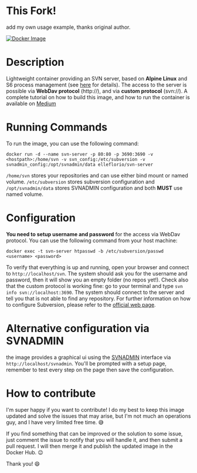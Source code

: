 # This Fork!
add my own usage example, thanks original author.

[![Docker Image](https://img.shields.io/badge/docker%20image-available-green.svg)](https://hub.docker.com/r/elleflorio/svn-server/)

# Description
Lightweight container providing an SVN server, based on **Alpine Linux** and S6 process management (see [here](https://github.com/smebberson/docker-alpine) for details).
The access to the server is possible via **WebDav protocol** (http://), and via **custom protocol** (svn://).
A complete tutorial on how to build this image, and how to run the container is available on [Medium](https://medium.com/@elle.florio/the-svn-dockerization-84032e11d88d#.bafh3otmh)

# Running Commands
To run the image, you can use the following command:
```
docker run -d --name svn-server -p 80:80 -p 3690:3690 -v <hostpath>:/home/svn -v svn_config:/etc/subversion -v svnadmin_config:/opt/svnadmin/data elleflorio/svn-server
```
`/home/svn` stores your repositories and can use either bind mount or named volume. `/etc/subversion` stores subversion configuration and `/opt/svnadmin/data` stores SVNADMIN configuration and both **MUST** use named volume.

# Configuration
**You need to setup username and password** for the access via WebDav protocol. You can use the following command from your host machine:
```
docker exec -t svn-server htpasswd -b /etc/subversion/passwd <username> <password>
```
To verify that everything is up and running, open your browser and connect to `http://localhost/svn`. The system should ask you for the username and password, then it will show you an empty folder (no repos yet!).
Check also that the custom protocol is working fine: go to your terminal and type `svn info svn://localhost:3690`. The system should connect to the server and tell you that is not able to find any repository.
For further information on how to configure Subversion, please refer to the [official web page](https://subversion.apache.org/).

# Alternative configuration via SVNADMIN
the image provides a graphical ui using the [SVNADMIN](https://github.com/mfreiholz/iF.SVNAdmin) interface via `http://localhost/svnadmin`.
You'll be prompted with a setup page, remember to test every step on the page then save the configuration.

# How to contribute
I'm super happy if you want to contribute! I do my best to keep this image updated and solve the issues that may arise, but I'm not much an operations guy, and I have very limited free time. :sweat_smile:

If you find something that can be improved or the solution to some issue, just comment the issue to notify that you will handle it, and then submit a pull request. I will then merge it and publish the updated image in the Docker Hub. :wink:

Thank you! :smile:
